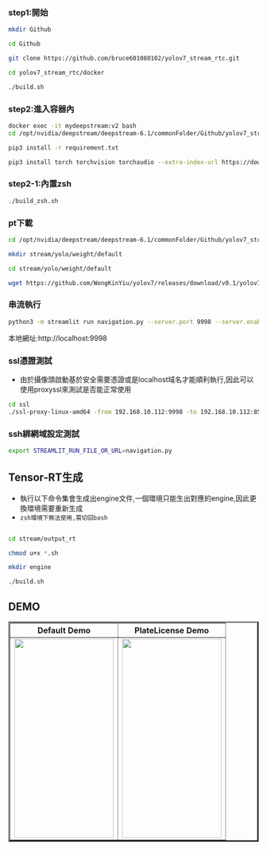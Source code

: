 ### step1:開始
```sh
mkdir Github

cd Github

git clone https://github.com/bruce601080102/yolov7_stream_rtc.git

cd yolov7_stream_rtc/docker

./build.sh
```

### step2:進入容器內
```sh
docker exec -it mydeepstream:v2 bash
cd /opt/nvidia/deepstream/deepstream-6.1/commonFolder/Github/yolov7_stream_rtc

pip3 install -r requirement.txt

pip3 install torch torchvision torchaudio --extra-index-url https://download.pytorch.org/whl/cu113
```
### step2-1:內置zsh
```sh
./build_zsh.sh
```


### pt下載
```sh
cd /opt/nvidia/deepstream/deepstream-6.1/commonFolder/Github/yolov7_stream_rtc

mkdir stream/yolo/weight/default

cd stream/yolo/weight/default

wget https://github.com/WongKinYiu/yolov7/releases/download/v0.1/yolov7.pt
```

### 串流執行
```sh
python3 -m streamlit run navigation.py --server.port 9998 --server.enableCORS=false
```
本地網址:http://localhost:9998


### ssl憑證測試
- 由於攝像頭啟動基於安全需要憑證或是localhost域名才能順利執行,因此可以使用proxyssl來測試是否能正常使用
```sh
cd ssl
./ssl-proxy-linux-amd64 -from 192.168.10.112:9998 -to 192.168.10.112:8502
```

### ssh綁網域設定測試
```sh
export STREAMLIT_RUN_FILE_OR_URL=navigation.py
```

## Tensor-RT生成
- 執行以下命令集會生成出engine文件,一個環境只能生出對應的engine,因此更換環境需要重新生成
- `zsh環境下無法使用,需切回bash`
```sh

cd stream/output_rt

chmod u+x *.sh

mkdir engine

./build.sh
```

## DEMO


<table border="3" align="center">
    <tr>
        <th>Default Demo</th>
        <th>PlateLicense Demo</th>
    </tr>
    <tr>
        <td><img src="./images/animation.gif" alt="" height=400 width=200 /></td>
        <td><img src="./images/PlateLicense.gif" alt="" height=400 width=200 /></td>
    </tr>
</table>